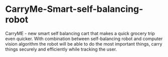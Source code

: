 # CarryMe-Smart-self-balancing-robot
CarryME - new smart self balancing cart that makes a quick grocery trip even quicker. With combination between self-balancing robot and computer vision algorithm the robot will be able to do the most important things, carry things securely and efficiently while tracking the user. 
